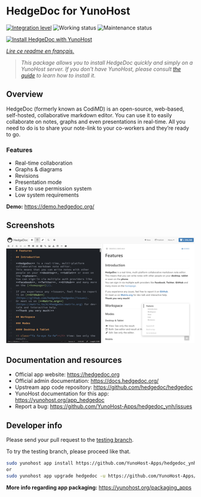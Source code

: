 <!--
N.B.: This README was automatically generated by https://github.com/YunoHost/apps/tree/master/tools/README-generator
It shall NOT be edited by hand.
-->

# HedgeDoc for YunoHost

[![Integration level](https://dash.yunohost.org/integration/hedgedoc.svg)](https://dash.yunohost.org/appci/app/hedgedoc) ![Working status](https://ci-apps.yunohost.org/ci/badges/hedgedoc.status.svg) ![Maintenance status](https://ci-apps.yunohost.org/ci/badges/hedgedoc.maintain.svg)

[![Install HedgeDoc with YunoHost](https://install-app.yunohost.org/install-with-yunohost.svg)](https://install-app.yunohost.org/?app=hedgedoc)

*[Lire ce readme en français.](./README_fr.md)*

> *This package allows you to install HedgeDoc quickly and simply on a YunoHost server.
If you don't have YunoHost, please consult [the guide](https://yunohost.org/#/install) to learn how to install it.*

## Overview

HedgeDoc (formerly known as CodiMD) is an open-source, web-based, self-hosted, collaborative markdown editor.
You can use it to easily collaborate on notes, graphs and even presentations in real-time. All you need to do is to share your note-link to your co-workers and they’re ready to go.

### Features

- Real-time collaboration
- Graphs & diagrams
- Revisions
- Presentation mode
- Easy to use permission system
- Low system requirements


**Demo:** https://demo.hedgedoc.org/

## Screenshots

![Screenshot of HedgeDoc](./doc/screenshots/screenshot.png)

## Documentation and resources

* Official app website: <https://hedgedoc.org>
* Official admin documentation: <https://docs.hedgedoc.org/>
* Upstream app code repository: <https://github.com/hedgedoc/hedgedoc>
* YunoHost documentation for this app: <https://yunohost.org/app_hedgedoc>
* Report a bug: <https://github.com/YunoHost-Apps/hedgedoc_ynh/issues>

## Developer info

Please send your pull request to the [testing branch](https://github.com/YunoHost-Apps/hedgedoc_ynh/tree/testing).

To try the testing branch, please proceed like that.

``` bash
sudo yunohost app install https://github.com/YunoHost-Apps/hedgedoc_ynh/tree/testing --debug
or
sudo yunohost app upgrade hedgedoc -u https://github.com/YunoHost-Apps/hedgedoc_ynh/tree/testing --debug
```

**More info regarding app packaging:** <https://yunohost.org/packaging_apps>
